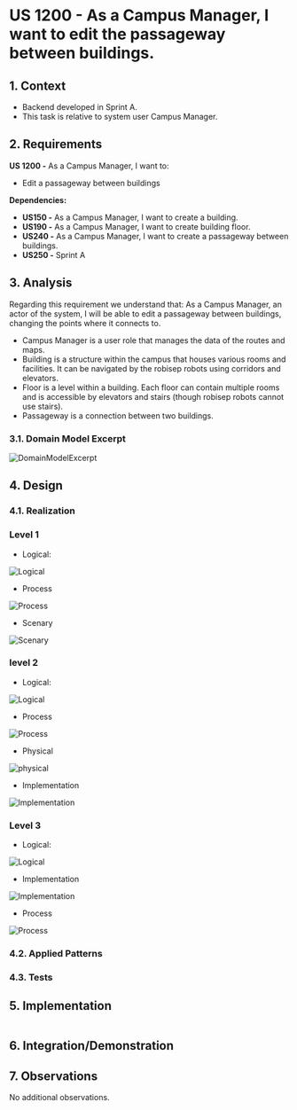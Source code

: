 # US 1200 - As a Campus Manager, I want to edit the passageway between buildings.

## 1. Context

* Backend developed in Sprint A.
* This task is relative to system user Campus Manager.

## 2. Requirements

**US 1200 -** As a Campus Manager, I want to:

* Edit a passageway between buildings

**Dependencies:**
- **US150 -** As a Campus Manager, I want to create a building.
- **US190 -** As a Campus Manager, I want to create building floor.
- **US240 -** As a Campus Manager, I want to create a passageway between buildings.
- **US250 -** Sprint A

## 3. Analysis

Regarding this requirement we understand that: As a Campus Manager, an actor of the system, I will be able to edit a passageway
between buildings, changing the points where it connects to.
* Campus Manager is a user role that manages the data of the routes and maps.
* Building is a structure within the campus that houses various rooms and facilities. It can be navigated by the robisep robots using corridors and elevators.
* Floor is a level within a building. Each floor can contain multiple rooms and is accessible by elevators and stairs (though robisep robots cannot use stairs).
* Passageway is a connection between two buildings.

### 3.1. Domain Model Excerpt

![DomainModelExcerpt](./Diagrams/DomainModelExcerpt.svg)

## 4. Design

### 4.1. Realization

### Level 1

* Logical:

![Logical](./Diagrams/Level1/LogicalView.svg)

* Process

![Process](./Diagrams/Level1/ProcessView.svg)

* Scenary

![Scenary](./Diagrams/Level1/ScenaryView.svg)

### level 2

* Logical:

![Logical](./Diagrams/Level2/LogicalView.svg)

* Process

![Process](./Diagrams/Level2/ProcessView.svg)

* Physical

![physical](./Diagrams/Level2/PhysicalView.svg)

* Implementation

![Implementation](./Diagrams/Level2/ImplementationView.svg)

### Level 3

* Logical:

![Logical](./Diagrams/Level3/LogicalView.svg)

* Implementation

![Implementation](./Diagrams/Level3/ImplementaionView.svg)

* Process

![Process](./Diagrams/Level3/ProcessView.svg)

### 4.2. Applied Patterns


### 4.3. Tests



## 5. Implementation



```

````

## 6. Integration/Demonstration


## 7. Observations

No additional observations.
